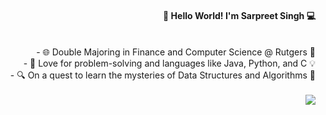 #### <div align="right"> 👋 Hello World! I'm Sarpreet Singh 💻‎‎ </div>‏‏‎
<div align="right"> - 🌐 Double Majoring in Finance and Computer Science @ Rutgers 🚀 </div>
<div align="right"> - 🧠 Love for problem-solving and languages like Java, Python, and C 💡 </div>
<div align="right"> - 🔍 On a quest to learn the mysteries of Data Structures and Algorithms 🤖 </div>

<br/>  
<div align="right">
<img src="https://komarev.com/ghpvc/?username=zarpreet&style=flat-square&color=417880" align="center" />
</div>  

<!--
**zarpreet/zarpreet** is a ✨ _special_ ✨ repository because its `README.md` (this file) appears on your GitHub profile.

Here are some ideas to get you started:

- 🔭 I’m currently working on ...
- 🌱 I’m currently learning ...
- 👯 I’m looking to collaborate on ...
- 🤔 I’m looking for help with ...
- 💬 Ask me about ...
- 📫 How to reach me: ...
- 😄 Pronouns: ...
- ⚡ Fun fact: ...


-->
